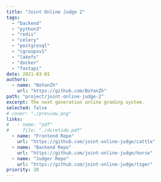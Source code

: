```yaml
---
title: "Joint Online Judge 2"
tags:
  - "backend"
  - "python3"
  - "redis"
  - "celery"
  - "postgresql"
  - "cgroupsv1"
  - "lakefs"
  - "docker"
  - "fastapi"
date: 2021-03-01
authors:
  - name: "BoYanZh"
    url: "https://github.com/BoYanZh"
path: "project/joint-online-judge-2"
excerpt: The next generation online grading system.
selected: false
# cover: "./preview.png"
links:
#   - name: "pdf"
#     file: "./diretide.pdf"
  - name: "Frontend Repo"
    url: "https://github.com/joint-online-judge/cattle"
  - name: "Backend Repo"
    url: "https://github.com/joint-online-judge/horse"
  - name: "Judger Repo"
    url: "https://github.com/joint-online-judge/tiger"
priority: 20
---
```


<!-- ## Title 1 -->

<!-- ### Preview

[Preview](./preview.png) -->

<!-- ### Website

[Github](https://github.com/joint-online-judge)

## Title 2

## Title 3

## Title 4 -->
